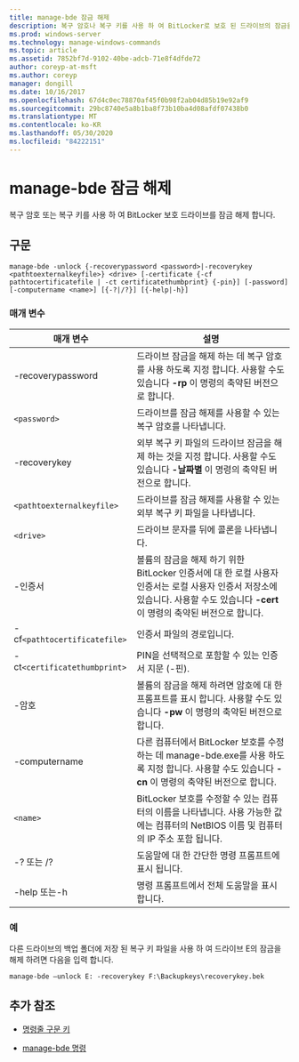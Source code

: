 ```yaml
---
title: manage-bde 잠금 해제
description: 복구 암호나 복구 키를 사용 하 여 BitLocker로 보호 된 드라이브의 잠금을 해제 하는 manage-bde unlock 명령에 대 한 참조 항목입니다.
ms.prod: windows-server
ms.technology: manage-windows-commands
ms.topic: article
ms.assetid: 7852bf7d-9102-40be-adcb-71e8f4dfde72
author: coreyp-at-msft
ms.author: coreyp
manager: dongill
ms.date: 10/16/2017
ms.openlocfilehash: 67d4c0ec78870af45f0b98f2ab04d85b19e92af9
ms.sourcegitcommit: 29bc8740e5a8b1ba8f73b10ba4d08afdf07438b0
ms.translationtype: MT
ms.contentlocale: ko-KR
ms.lasthandoff: 05/30/2020
ms.locfileid: "84222151"
---
```

# <a name="manage-bde-unlock"></a>manage-bde 잠금 해제

복구 암호 또는 복구 키를 사용 하 여 BitLocker 보호 드라이브를 잠금 해제 합니다.

## <a name="syntax"></a>구문

```
manage-bde -unlock {-recoverypassword <password>|-recoverykey <pathtoexternalkeyfile>} <drive> [-certificate {-cf pathtocertificatefile | -ct certificatethumbprint} {-pin}] [-password] [-computername <name>] [{-?|/?}] [{-help|-h}]
```

### <a name="parameters"></a>매개 변수

| 매개 변수 | 설명 |
| --------- | ----------- |
| -recoverypassword | 드라이브 잠금을 해제 하는 데 복구 암호를 사용 하도록 지정 합니다. 사용할 수도 있습니다 **-rp** 이 명령의 축약된 버전으로 합니다. |
| `<password>` | 드라이브를 잠금 해제를 사용할 수 있는 복구 암호를 나타냅니다. |
| -recoverykey | 외부 복구 키 파일의 드라이브 잠금을 해제 하는 것을 지정 합니다. 사용할 수도 있습니다 **-날짜별** 이 명령의 축약된 버전으로 합니다. |
| `<pathtoexternalkeyfile>` | 드라이브를 잠금 해제를 사용할 수 있는 외부 복구 키 파일을 나타냅니다. |
| `<drive>` | 드라이브 문자를 뒤에 콜론을 나타냅니다. |
| -인증서 | 볼륨의 잠금을 해제 하기 위한 BitLocker 인증서에 대 한 로컬 사용자 인증서는 로컬 사용자 인증서 저장소에 있습니다. 사용할 수도 있습니다 **-cert** 이 명령의 축약된 버전으로 합니다. |
| -cf`<pathtocertificatefile>` | 인증서 파일의 경로입니다. |
| -ct`<certificatethumbprint>` | PIN을 선택적으로 포함할 수 있는 인증서 지문 (-핀). |
| -암호 | 볼륨의 잠금을 해제 하려면 암호에 대 한 프롬프트를 표시 합니다. 사용할 수도 있습니다 **-pw** 이 명령의 축약된 버전으로 합니다. |
| -computername | 다른 컴퓨터에서 BitLocker 보호를 수정 하는 데 manage-bde.exe를 사용 하도록 지정 합니다. 사용할 수도 있습니다 **-cn** 이 명령의 축약된 버전으로 합니다. |
| `<name>` | BitLocker 보호를 수정할 수 있는 컴퓨터의 이름을 나타냅니다. 사용 가능한 값에는 컴퓨터의 NetBIOS 이름 및 컴퓨터의 IP 주소 포함 됩니다. |
| -? 또는 /? | 도움말에 대 한 간단한 명령 프롬프트에 표시 됩니다. |
| -help 또는-h | 명령 프롬프트에서 전체 도움말을 표시 합니다. |

### <a name="examples"></a>예

다른 드라이브의 백업 폴더에 저장 된 복구 키 파일을 사용 하 여 드라이브 E의 잠금을 해제 하려면 다음을 입력 합니다.

```
manage-bde –unlock E: -recoverykey F:\Backupkeys\recoverykey.bek
```

## <a name="additional-references"></a>추가 참조

- [명령줄 구문 키](command-line-syntax-key.md)

- [manage-bde 명령](manage-bde.md)
